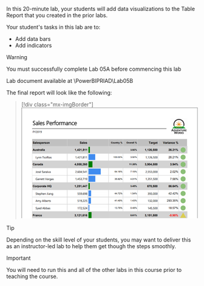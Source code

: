 In this 20-minute lab, your students will add data visualizations to the Table Report that you created in the prior labs.

Your student's tasks in this lab are to:

* Add data bars
* Add indicators

> [!WARNING]
> You must successfully complete Lab 05A before commencing this lab


Lab document available at <CourseFolder>\PowerBIPRIAD\Lab05B


The final report will look like the following:
> [!div class="mx-imgBorder"]
> ![Sales performannce report with visualizations](../media/sales-performance-2.png)

> [!Tip]
> Depending on the skill level of your students, you may want to deliver this as an instructor-led lab to help them get though the steps smoothly.

> [!IMPORTANT]
> You will need to run this and all of the other labs in this course prior to teaching the course.
